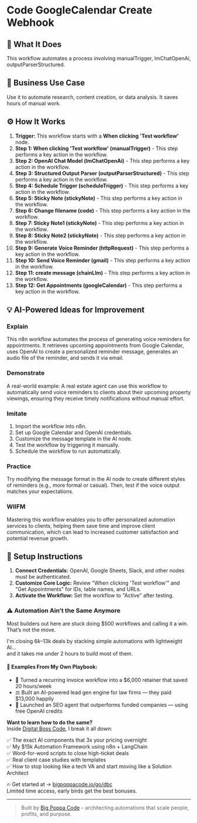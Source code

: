 # Code GoogleCalendar Create Webhook

## 🚀 What It Does
This workflow automates a process involving manualTrigger, lmChatOpenAi, outputParserStructured.

## 💼 Business Use Case
Use it to automate research, content creation, or data analysis. It saves hours of manual work.

## ⚙️ How It Works
1.  **Trigger:** This workflow starts with a **When clicking 'Test workflow'** node.
2. **Step 1: When clicking 'Test workflow' (manualTrigger)** - This step performs a key action in the workflow.
3. **Step 2: OpenAI Chat Model (lmChatOpenAi)** - This step performs a key action in the workflow.
4. **Step 3: Structured Output Parser (outputParserStructured)** - This step performs a key action in the workflow.
5. **Step 4: Schedule Trigger (scheduleTrigger)** - This step performs a key action in the workflow.
6. **Step 5: Sticky Note (stickyNote)** - This step performs a key action in the workflow.
7. **Step 6: Change filename (code)** - This step performs a key action in the workflow.
8. **Step 7: Sticky Note1 (stickyNote)** - This step performs a key action in the workflow.
9. **Step 8: Sticky Note2 (stickyNote)** - This step performs a key action in the workflow.
10. **Step 9: Generate Voice Reminder (httpRequest)** - This step performs a key action in the workflow.
11. **Step 10: Send Voice Reminder (gmail)** - This step performs a key action in the workflow.
12. **Step 11: create message (chainLlm)** - This step performs a key action in the workflow.
13. **Step 12: Get Appointments (googleCalendar)** - This step performs a key action in the workflow.

## 💡 AI-Powered Ideas for Improvement
### Explain
This n8n workflow automates the process of generating voice reminders for appointments. It retrieves upcoming appointments from Google Calendar, uses OpenAI to create a personalized reminder message, generates an audio file of the reminder, and sends it via email.

### Demonstrate
A real-world example: A real estate agent can use this workflow to automatically send voice reminders to clients about their upcoming property viewings, ensuring they receive timely notifications without manual effort.

### Imitate
1. Import the workflow into n8n.
2. Set up Google Calendar and OpenAI credentials.
3. Customize the message template in the AI node.
4. Test the workflow by triggering it manually.
5. Schedule the workflow to run automatically.

### Practice
Try modifying the message format in the AI node to create different styles of reminders (e.g., more formal or casual). Then, test if the voice output matches your expectations.

### WIIFM
Mastering this workflow enables you to offer personalized automation services to clients, helping them save time and improve client communication, which can lead to increased customer satisfaction and potential revenue growth.

## 🔧 Setup Instructions
1. **Connect Credentials:** OpenAI, Google Sheets, Slack, and other nodes must be authenticated.
2. **Customize Core Logic:** Review "When clicking 'Test workflow'" and "Get Appointments" for IDs, table names, and URLs.
3. **Activate the Workflow:** Set the workflow to "Active" after testing.

### ⚠️ Automation Ain’t the Same Anymore

Most builders out here are stuck doing $500 workflows and calling it a win.  
That’s not the move.  

I'm closing $6k–$13k deals by stacking simple automations with lightweight AI...  
and it takes me under 2 hours to build most of them.

#### 🧠 Examples From My Own Playbook:
- 🔁 Turned a recurring invoice workflow into a $6,000 retainer that saved 20 hours/week  
- ⚖️ Built an AI-powered lead gen engine for law firms — they paid $13,000 happily  
- 🚀 Launched an SEO agent that outperforms funded companies — using free OpenAI credits  

**Want to learn how to do the same?**  
Inside [Digital Boss Code](https://bigpoppacode.io/go/dbc), I break it all down:

✅ The exact AI components that 3x your pricing overnight  
✅ My $15k Automation Framework using n8n + LangChain  
✅ Word-for-word scripts to close high-ticket deals  
✅ Real client case studies with templates  
✅ How to stop looking like a tech VA and start moving like a Solution Architect  

🔥 Get started at → [bigpoppacode.io/go/dbc](https://bigpoppacode.io/go/dbc)  
Limited time access, early birds get the best bonuses.

---
> Built by [Big Poppa Code](https://bigpoppacode.io) – architecting automations that scale people, profits, and purpose.
